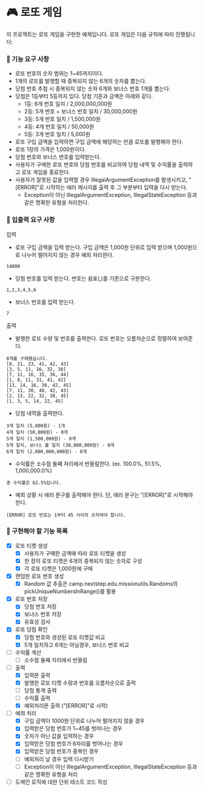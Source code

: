 # 🎮 로또 게임

이 프로젝트는 로또 게임을 구현한 예제입니다. 로또 게임은 다음 규칙에 따라 진행됩니다:

### 🚀 기능 요구 사항

- 로또 번호의 숫자 범위는 1~45까지이다.
- 1개의 로또를 발행할 때 중복되지 않는 6개의 숫자를 뽑는다.
- 당첨 번호 추첨 시 중복되지 않는 숫자 6개와 보너스 번호 1개를 뽑는다.
- 당첨은 1등부터 5등까지 있다. 당첨 기준과 금액은 아래와 같다.
    - 1등: 6개 번호 일치 / 2,000,000,000원
    - 2등: 5개 번호 + 보너스 번호 일치 / 30,000,000원
    - 3등: 5개 번호 일치 / 1,500,000원
    - 4등: 4개 번호 일치 / 50,000원
    - 5등: 3개 번호 일치 / 5,000원
- 로또 구입 금액을 입력하면 구입 금액에 해당하는 만큼 로또를 발행해야 한다.
- 로또 1장의 가격은 1,000원이다. 
- 당첨 번호와 보너스 번호를 입력받는다. 
- 사용자가 구매한 로또 번호와 당첨 번호를 비교하여 당첨 내역 및 수익률을 출력하고 로또 게임을 종료한다. 
- 사용자가 잘못된 값을 입력할 경우 IllegalArgumentException를 발생시키고, "[ERROR]"로 시작하는 에러 메시지를 출력 후 그 부분부터 입력을 다시 받는다.
  - Exception이 아닌 IllegalArgumentException, IllegalStateException 등과 같은 명확한 유형을 처리한다.

### 📰 입출력 요구 사항

입력

- 로또 구입 금액을 입력 받는다. 구입 금액은 1,000원 단위로 입력 받으며 1,000원으로 나누어 떨어지지 않는 경우 예외 처리한다.

``` 14000 ```

- 당첨 번호를 입력 받는다. 번호는 쉼표(,)를 기준으로 구분한다.

``` 1,2,3,4,5,6 ```

- 보너스 번호를 입력 받는다.

```7```


출력

- 발행한 로또 수량 및 번호를 출력한다. 로또 번호는 오름차순으로 정렬하여 보여준다.
```
8개를 구매했습니다.
[8, 21, 23, 41, 42, 43]
[3, 5, 11, 16, 32, 38]
[7, 11, 16, 35, 36, 44]
[1, 8, 11, 31, 41, 42]
[13, 14, 16, 38, 42, 45]
[7, 11, 30, 40, 42, 43]
[2, 13, 22, 32, 38, 45]
[1, 3, 5, 14, 22, 45]
```

- 당첨 내역을 출력한다.
```
3개 일치 (5,000원) - 1개
4개 일치 (50,000원) - 0개
5개 일치 (1,500,000원) - 0개
5개 일치, 보너스 볼 일치 (30,000,000원) - 0개
6개 일치 (2,000,000,000원) - 0개
```

- 수익률은 소수점 둘째 자리에서 반올림한다. (ex. 100.0%, 51.5%, 1,000,000.0%)

```총 수익률은 62.5%입니다.```


- 예외 상황 시 에러 문구를 출력해야 한다. 단, 에러 문구는 "[ERROR]"로 시작해야 한다.

```[ERROR] 로또 번호는 1부터 45 사이의 숫자여야 합니다.```

### 🧰 구현해야 할 기능 목록


- [x] 로또 티켓 생성 
  - [x] 사용자가 구매한 금액에 따라 로또 티켓을 생성
  - [x] 한 장의 로또 티켓은 6개의 중복되지 않는 숫자로 구성
  - [x] 각 로또 티켓은 1,000원에 구매
- [x] 랜덤한 로또 번호 생성
  - [x] Random 값 추출은 camp.nextstep.edu.missionutils.Randoms의 pickUniqueNumbersInRange()를 활용
- [x] 로또 번호 저장
  - [x] 당첨 번호 저장
  - [x] 보너스 번호 저장
  - [x] 유효성 검사
- [x] 로또 당첨 확인
  - [x] 당첨 번호와 생성된 로또 티켓값 비교
  - [x] 5개 일치하고 6개는 아닐경우, 보너스 번호 비교
- [ ] 수익률 계산
    - [ ] 소수점 둘째 자리에서 반올림  
- [ ] 출력
  - [x] 입력문 출력
  - [x] 발행한 로또 티켓 수량과 번호를 오름차순으로 출력
  - [ ] 당첨 통계 출력
  - [ ] 수익률 출력
  - [x] 예외처리문 출력 ("[ERROR]"로 시작)
- [ ] 예외 처리
  - [x] 구입 금액이 1000원 단위로 나누어 떨어지지 않을 경우
  - [x] 입력받은 당첨 번호가 1~45를 벗어나는 경우
  - [x] 숫자가 아닌 값을 입력하는 경우
  - [x] 입력받은 당첨 번호가 6자리를 벗어나는 경우
  - [x] 입력받은 당첨 번호가 중복인 경우
  - [ ] 예외처리 날 경우 입력 다시받기
  - [ ] Exception이 아닌 IllegalArgumentException, IllegalStateException 등과 같은 명확한 유형을 처리
- [ ] 도메인 로직에 대한 단위 테스트 코드 작성
